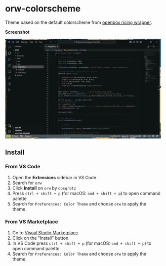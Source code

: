 # orw-colorscheme

Theme based on the default colorscheme from [openbox ricing wrapper](https://github.com/s0la/orw).

**Screenshot**

![Theme preview](images/preview.png)

## Install

### From VS Code
1. Open the **Extensions** sidebar in VS Code
2. Search for `orw`
3. Click **Install** on `orw` by `obsqrbtz`
4. Press `ctrl + shift + p` (for macOS: `cmd + shift + p`) to open command palette
5. Search for `Preferences: Color Theme` and choose `orw` to apply the theme.

### From VS Marketplace
1. Go to [Visual Studio Marketplace](https://marketplace.visualstudio.com/items?itemName=obsqrbtz.orw-colorscheme).
2. Click on the "Install" button.
4. In VS Code press `ctrl + shift + p` (for macOS: `cmd + shift + p`) to open command palette
5. Search for `Preferences: Color Theme` and choose `orw` to apply the theme.